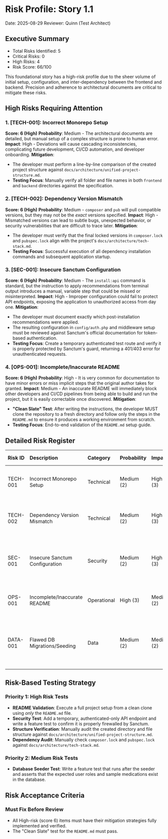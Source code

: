# Risk Profile: Story 1.1

Date: 2025-08-29
Reviewer: Quinn (Test Architect)

## Executive Summary

- Total Risks Identified: 5
- Critical Risks: 0
- High Risks: 4
- Risk Score: 66/100

This foundational story has a high-risk profile due to the sheer volume of initial setup, configuration, and inter-dependency between the frontend and backend. Precision and adherence to architectural documents are critical to mitigate these risks.

## High Risks Requiring Attention

### 1. [TECH-001]: Incorrect Monorepo Setup
**Score: 6 (High)**
**Probability**: Medium - The architectural documents are detailed, but manual setup of a complex structure is prone to human error.
**Impact**: High - Deviations will cause cascading inconsistencies, complicating future development, CI/CD automation, and developer onboarding.
**Mitigation**:
- The developer must perform a line-by-line comparison of the created project structure against `docs/architecture/unified-project-structure.md`.
- **Testing Focus**: Manually verify all folder and file names in both `frontend` and `backend` directories against the specification.

### 2. [TECH-002]: Dependency Version Mismatch
**Score: 6 (High)**
**Probability**: Medium - `composer` and `pub` will pull compatible versions, but they may not be the *exact* versions specified.
**Impact**: High - Mismatched versions can lead to subtle bugs, unexpected behavior, or security vulnerabilities that are difficult to trace later.
**Mitigation**:
- The developer must verify that the final locked versions in `composer.lock` and `pubspec.lock` align with the project's `docs/architecture/tech-stack.md`.
- **Testing Focus**: Successful execution of all dependency installation commands and subsequent application startup.

### 3. [SEC-001]: Insecure Sanctum Configuration
**Score: 6 (High)**
**Probability**: Medium - The `install:api` command is standard, but the instruction to apply recommendations from terminal output introduces a manual, variable step that could be missed or misinterpreted.
**Impact**: High - Improper configuration could fail to protect API endpoints, exposing the application to unauthorized access from day one.
**Mitigation**:
- The developer must document exactly which post-installation recommendations were applied.
- The resulting configuration in `config/auth.php` and middleware setup must be reviewed against Sanctum's official documentation for token-based authentication.
- **Testing Focus**: Create a temporary authenticated test route and verify it is properly protected by Sanctum's guard, returning a 401/403 error for unauthenticated requests.

### 4. [OPS-001]: Incomplete/Inaccurate README
**Score: 6 (High)**
**Probability**: High - It is very common for documentation to have minor errors or miss implicit steps that the original author takes for granted.
**Impact**: Medium - An inaccurate README will immediately block other developers and CI/CD pipelines from being able to build and run the project, but it is easily correctable once discovered.
**Mitigation**:
- **"Clean Slate" Test**: After writing the instructions, the developer MUST clone the repository to a fresh directory and follow only the steps in the `README.md` to ensure it produces a working environment from scratch.
- **Testing Focus**: End-to-end validation of the `README.md` setup guide.

## Detailed Risk Register

| Risk ID | Description | Category | Probability | Impact | Score | Priority | Mitigation Strategy |
| :--- | :--- | :--- | :--- | :--- | :--- | :--- | :--- |
| TECH-001 | Incorrect Monorepo Setup | Technical | Medium (2) | High (3) | 6 | High | Manual comparison with architecture docs. |
| TECH-002 | Dependency Version Mismatch | Technical | Medium (2) | High (3) | 6 | High | Verify locked versions against tech stack doc. |
| SEC-001 | Insecure Sanctum Configuration | Security | Medium (2) | High (3) | 6 | High | Document applied steps; review against official docs. |
| OPS-001 | Incomplete/Inaccurate README | Operational | High (3) | Medium (2) | 6 | High | Perform a "clean slate" test from the README. |
| DATA-001 | Flawed DB Migrations/Seeding | Data | Medium (2) | Medium (2) | 4 | Medium | Manually inspect DB after migration; write feature test for seeded data. |

## Risk-Based Testing Strategy

### Priority 1: High Risk Tests
- **README Validation**: Execute a full project setup from a clean clone using *only* the `README.md` file.
- **Security Test**: Add a temporary, authenticated-only API endpoint and write a feature test to confirm it is properly firewalled by Sanctum.
- **Structure Verification**: Manually audit the created directory and file structure against `docs/architecture/unified-project-structure.md`.
- **Dependency Audit**: Manually check `composer.lock` and `pubspec.lock` against `docs/architecture/tech-stack.md`.

### Priority 2: Medium Risk Tests
- **Database Seeder Test**: Write a feature test that runs after the seeder and asserts that the expected user roles and sample medications exist in the database.

## Risk Acceptance Criteria

### Must Fix Before Review
- All High-risk (score 6) items must have their mitigation strategies fully implemented and verified.
- The "Clean Slate" test for the `README.md` must pass.
